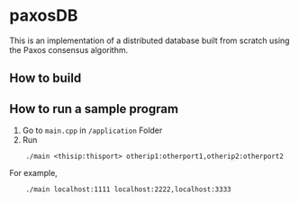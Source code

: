# paxosDB
This is an implementation of a distributed database built from scratch using the Paxos consensus algorithm.

## How to build


## How to run a sample program
1. Go to ```main.cpp``` in ```/application``` Folder
2. Run
```shell
    ./main <thisip:thisport> otherip1:otherport1,otherip2:otherport2
```
For example,
```shell
    ./main localhost:1111 localhost:2222,localhost:3333
```
